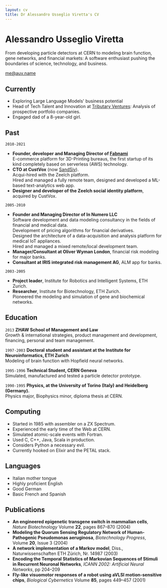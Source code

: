 ```yaml
---
layout: cv
title: Dr Alessandro Usseglio Viretta's CV
---
```

# Alessandro Usseglio Viretta

From developing particle detectors at CERN to modeling brain function, gene networks, and financial markets: A software enthusiast pushing the boundaries of science, technology, and business.

<div id="webaddress">
<a href="mailto:me@auv.name">me@auv.name</a>
</div>


## Currently

* Exploring Large Language Models' business potential 
* Head of Tech Talent and Innovation at [Tributary Ventures](https://tributaryventures.com): Analysis of prospective portfolio companies.
* Engaged dad of a 8-year-old girl.

## Past

`2010-2021`
* __Founder, developer and Managing Director of [Fabnami](https://fabnami.com)__\
E-commerce platform for 3D-Printing bureaus, the first startup of its kind completely based on serverless (AWS) technology.
* __CTO at CustVox__ (now [SandSiv](https://sandsiv.com)).\
Acqui-hired with the Zeelch platform.\
Hired and managed a fully remote team, designed and developed a ML-based text-analytics web app.
* __Designer and developer of the Zeelch social identity platform__, acquired by CustVox.

`2005-2010`
* __Founder and Managing Director of In Numero LLC__\
Software development and data modeling consultancy in the fields of financial and medical data.\
Development of pricing algorithms for financial derivatives.\
Designed the architecture of a data-acquisition and analysis platform for medical IoT appliances.\
Hired and managed a mixed remote/local development team.
* __Manager/Consultant at Oliver Wyman London__, financial risk modeling for major banks.
* __Consultant at IRIS integrated risk management AG__, ALM app for banks.
  
`2003-2005`
* __Project leader__, Institute for Robotics and Intelligent Systems, ETH Zurich.
* __Researcher__, Institute for Biotechnology, ETH Zurich.\
Pioneered the modeling and simulation of gene and biochemical networks.

## Education
`2013`
__ZHAW School of Management and Law__\
Growth & international strategies, product management and development, financing, personal and team management.

`1997-2003`
__Doctoral student and assistant at the Institute for Neuroinformatics, ETH Zurich__\
Modeling of brain function with Hopfield neural networks.

`1995-1996`
__Technical Student, CERN Geneva__\
Simulated, manufactured and tested a particle detector prototype.

`1990-1995`
__Physics, at the University of Torino (Italy) and Heidelberg (Germany).__\
Physics major, Biophysics minor, diploma thesis at CERN. 

## Computing

* Started in 1985 with assembler on a ZX Spectrum.
* Experienced the early time of the Web at CERN.
* Simulated atomic-scale events with Fortran.
* Used C, C++, Java, Scala in production.
* Considers Python a necessary evil.
* Currently hooked on Elixir and the PETAL stack.

## Languages
* Italian mother tongue
* Highly proficient English
* Good German
* Basic French and Spanish

## Publications

* __An engineered epigenetic transgene switch in mammalian cells__, *Nature Biotechnology* Volume __22__, pages 867–870 (2004)
* __Modeling the Quorum Sensing Regulatory Network of Human-Pathogenic Pseudomonas aeruginosa__, *Biotechnology Progress*, Volume __20__, Issue 3 (2004)
* __A network implementation of a Markov model__, Diss., Naturwissenschaften ETH Zürich, Nr. 14987 (2003)
* __Encoding the Temporal Statistics of Markovian Sequences of Stimuli in Recurrent Neuronal Networks__, *ICANN 2002: Artificial Neural Networks*, pp 204–209
* __Fly-like visuomotor responses of a robot using aVLSI motion-sensitive chips__, *Biological Cybernetics* Volume __85__, pages 449–457 (2001)




